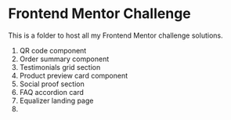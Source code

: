 # Frontend Mentor Challenge

This is a folder to host all my Frontend Mentor challenge solutions.

1. QR code component
2. Order summary component
3. Testimonials grid section
4. Product preview card component
5. Social proof section
6. FAQ accordion card
7. Equalizer landing page
8. 
